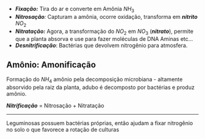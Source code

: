 
- ***Fixação:*** Tira do ar e converte em Amônia $NH_3$
- ***Nitrosação**:* Capturam a amônia, ocorre oxidação, transforma em ***nitrito*** $NO_2$ 
- ***Nitratação:*** Agora, a transformação do $NO_2$ em $NO_3$ (***nitrato***), permite que a planta absorva e use para fazer moléculas de DNA Aminas etc...
- ***Desnitrificação***: Bactérias que devolvem nitrogênio para atmosfera. 

## Amônio: Amonificação

Formação do $NH_4$ amônio pela decomposição microbiana - altamente absorvido pela raiz da planta, adubo é decomposto por bactérias e produz amônio.


***Nitrificação*** = Nitrosação + Nitratação

---
Leguminosas possuem bactérias próprias, então ajudam a fixar nitrogênio no solo o que favorece a rotação de culturas 
